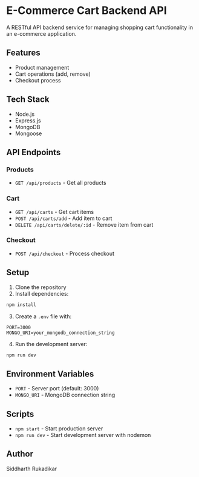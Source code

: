 # E-Commerce Cart Backend API

A RESTful API backend service for managing shopping cart functionality in an e-commerce application.

## Features

- Product management
- Cart operations (add, remove)
- Checkout process

## Tech Stack

- Node.js
- Express.js
- MongoDB
- Mongoose

## API Endpoints

### Products
- `GET /api/products` - Get all products

### Cart
- `GET /api/carts` - Get cart items
- `POST /api/carts/add` - Add item to cart
- `DELETE /api/carts/delete/:id` - Remove item from cart

### Checkout
- `POST /api/checkout` - Process checkout

## Setup

1. Clone the repository
2. Install dependencies:
```bash
npm install
```

3. Create a `.env` file with:
```
PORT=3000
MONGO_URI=your_mongodb_connection_string
```

4. Run the development server:
```bash
npm run dev
```

## Environment Variables

- `PORT` - Server port (default: 3000)
- `MONGO_URI` - MongoDB connection string

## Scripts

- `npm start` - Start production server
- `npm run dev` - Start development server with nodemon

## Author

Siddharth Rukadikar